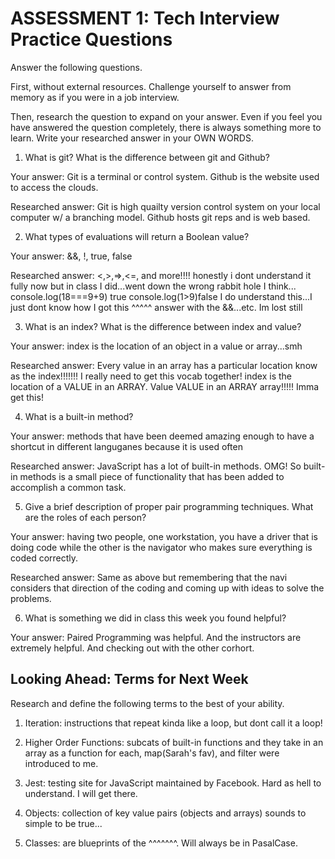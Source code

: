 # ASSESSMENT 1: Tech Interview Practice Questions
Answer the following questions.

First, without external resources. Challenge yourself to answer from memory as if you were in a job interview.

Then, research the question to expand on your answer. Even if you feel you have answered the question completely, there is always something more to learn. Write your researched answer in your OWN WORDS.

1. What is git? What is the difference between git and Github?

  Your answer: Git is a terminal or control system. Github is the website used to access the clouds.

  Researched answer:  Git is high quailty version control system on your local computer w/ a branching model.  Github hosts git reps and is web based.


2. What types of evaluations will return a Boolean value?

  Your answer:  &&, !, true, false

  Researched answer: <,>,=>,<=, and more!!!! honestly i dont understand it fully now but in class I did...went down the wrong rabbit hole I think...
   console.log(18===9+9) true
   console.log(1>9)false
   I do understand this...I just dont know how I got this ^^^^^ answer with the &&...etc. Im lost still



3. What is an index? What is the difference between index and value?

  Your answer: index is the location of an object in a value or array...smh

  Researched answer:  Every value in an array has a particular location know as the index!!!!!!! I really need to get this vocab together! index is the location of a VALUE in an ARRAY.
  Value
  VALUE
   in an 
   ARRAY
   array!!!!! Imma get this! 



4. What is a built-in method?

  Your answer: methods that have been deemed amazing enough to have a shortcut in different languganes because it is used often

  Researched answer:  JavaScript has a lot of built-in methods. OMG! So built-in methods is a small piece of functionality that has been added to accomplish a common task. 



5. Give a brief description of proper pair programming techniques. What are the roles of each person?

  Your answer: having two people, one workstation, you have a driver that is doing code while the other is the navigator who makes sure everything is coded correctly. 

  Researched answer:  Same as above but remembering that the navi considers that direction of the coding and coming up with ideas to solve the problems.



6. What is something we did in class this week you found helpful?  

  Your answer: Paired Programming was helpful. And the instructors are extremely helpful. And checking out with the other corhort. 



## Looking Ahead: Terms for Next Week

Research and define the following terms to the best of your ability.

1. Iteration: instructions that repeat kinda like a loop, but dont call it a loop!

2. Higher Order Functions: subcats of built-in functions and they take in an array as a function for each, map(Sarah's fav), and filter were introduced to me.

3. Jest: testing site for JavaScript maintained by Facebook. Hard as hell to understand. I will get there.

4. Objects:  collection of key value pairs (objects and arrays) sounds to simple to be true...

5. Classes:  are blueprints of the ^^^^^^^. Will always be in PasalCase.
